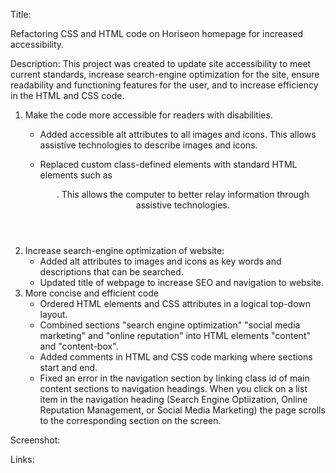 Title: 

Refactoring CSS and HTML code on Horiseon homepage for increased accessibility.

Description: 
This project was created to update site accessibility to meet current standards, increase search-engine optimization for the site, ensure readability and functioning features for the user, and to increase efficiency in the HTML and CSS code. 

1. Make the code more accessible for readers with disabilities. 
    * Added accessible alt attributes to all images and icons. This allows assistive technologies to describe images and icons.

    * Replaced custom class-defined elements with standard HTML elements such as <header><footer><section><nav>. This allows the computer to better relay information through assistive technologies.
2. Increase search-engine optimization of website:
    * Added alt attributes to images and icons as key words and descriptions that can be searched.
    * Updated title of webpage to increase SEO and navigation to website. 
3. More concise and efficient code
    * Ordered HTML elements and CSS attributes in a logical top-down layout.
    * Combined sections "search engine optimization" "social media marketing" and "online reputation" into HTML elements "content" and "content-box".
    * Added comments in HTML and CSS code marking where sections start and end. 
    * Fixed an error in the navigation section by linking class id of main content sections to navigation headings. When you click on a list item in the navigation heading (Search Engine Optiization, Online Reputation Management, or Social Media Marketing) the page scrolls to the corresponding section on the screen.  

Screenshot:

Links: